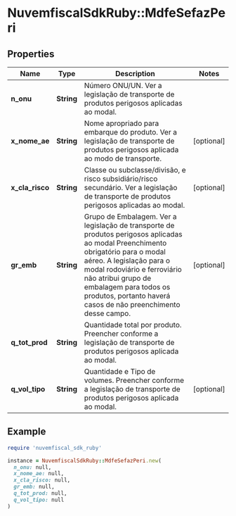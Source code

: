 # NuvemfiscalSdkRuby::MdfeSefazPeri

## Properties

| Name | Type | Description | Notes |
| ---- | ---- | ----------- | ----- |
| **n_onu** | **String** | Número ONU/UN.  Ver a legislação de transporte de produtos perigosos aplicadas ao modal. |  |
| **x_nome_ae** | **String** | Nome apropriado para embarque do produto.  Ver a legislação de transporte de produtos perigosos aplicada ao modo de transporte. | [optional] |
| **x_cla_risco** | **String** | Classe ou subclasse/divisão, e risco subsidiário/risco secundário.  Ver a legislação de transporte de produtos perigosos aplicadas ao modal. | [optional] |
| **gr_emb** | **String** | Grupo de Embalagem.  Ver a legislação de transporte de produtos perigosos aplicadas ao modal  Preenchimento obrigatório para o modal aéreo.  A legislação para o modal rodoviário e ferroviário não atribui grupo de embalagem para todos os produtos, portanto haverá casos de não preenchimento desse campo. | [optional] |
| **q_tot_prod** | **String** | Quantidade total por produto.  Preencher conforme a legislação de transporte de produtos perigosos aplicada ao modal. |  |
| **q_vol_tipo** | **String** | Quantidade e Tipo de volumes.  Preencher conforme a legislação de transporte de produtos perigosos aplicada ao modal. | [optional] |

## Example

```ruby
require 'nuvemfiscal_sdk_ruby'

instance = NuvemfiscalSdkRuby::MdfeSefazPeri.new(
  n_onu: null,
  x_nome_ae: null,
  x_cla_risco: null,
  gr_emb: null,
  q_tot_prod: null,
  q_vol_tipo: null
)
```

